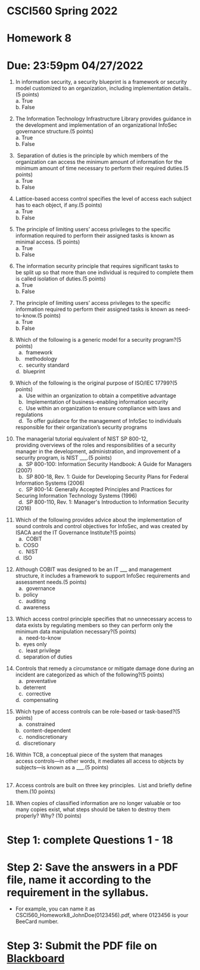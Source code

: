 # CSCI560 Spring 2022
# Homework 8
# Due: 23:59pm 04/27/2022

1.  In information security, a security blueprint is a framework or security model customized to an organization, including implementation details..(5 points)<br>
 	a. 	True<br>
 	b. 	False<br>
  
2. The Information Technology Infrastructure Library provides guidance in the development and implementation of an organizational InfoSec governance structure.(5 points)<br>
 	a. 	True<br>
 	b. 	False<br>
  
3.  Separation of duties is the principle by which members of the organization can access the minimum amount of information for the minimum amount of time necessary to perform their required duties.(5 points)<br>
 	a. 	True<br>
 	b. 	False<br>
  
4. Lattice-based access control specifies the level of access each subject has to each object, if any.(5 points)<br>
 	a. 	True<br>
 	b. 	False<br>
  
5. The principle of limiting users’ access privileges to the specific information required to perform their assigned tasks is known as minimal access. (5 points)<br>
 	a. 	True<br>
 	b. 	False<br>
  
6. The information security principle that requires significant tasks to be split up so that more than one individual is required to complete them is called isolation of duties.(5 points)<br>
 	a. 	True<br>
 	b. 	False<br>
  
7. The principle of limiting users’ access privileges to the specific information required to perform their assigned tasks is known as need-to-know.(5 points)<br>
 	a. 	True<br>
 	b. 	False<br>
  
8. Which of the following is a generic model for a security program?(5 points)<br>
 	a. 	framework<br>	b. 	 methodology<br>
 	c. 	security standard<br>	d. 	blueprint<br>
  
9.  Which of the following is the original purpose of ISO/IEC 17799?(5 points)<br>
 	a. 	Use within an organization to obtain a competitive advantage<br>
 	b. 	Implementation of business-enabling information security<br>
 	c. 	Use within an organization to ensure compliance with laws and regulations<br>
 	d. 	To offer guidance for the management of InfoSec to individuals responsible for their organization’s security programs<br>
  
10. The managerial tutorial equivalent of NIST SP 800-12, providing overviews of the roles and responsibilities of a security manager in the development, administration, and improvement of a security program, is NIST \_\_\_.(5 points)<br>
 	a. 	SP 800-100: Information Security Handbook: A Guide for Managers (2007)<br>
 	b. 	SP 800-18, Rev. 1: Guide for Developing Security Plans for Federal Information Systems (2006)<br>
 	c. 	SP 800-14: Generally Accepted Principles and Practices for Securing Information Technology Systems (1996)<br>
 	d. 	SP 800-110, Rev. 1: Manager's Introduction to Information Security (2016)<br>
  
11. Which of the following provides advice about the implementation of sound controls and control objectives for InfoSec, and was created by ISACA and the IT Governance Institute?(5 points)<br>
 	a. 	COBIT<br>	b. 	COSO<br>
 	c. 	NIST<br>	d. 	ISO<br>
  
12. Although COBIT was designed to be an IT \_\_\_ and management structure, it includes a framework to support InfoSec requirements and assessment needs.(5 points)<br>
 	a. 	governance<br>	b. 	policy<br>
 	c. 	auditing<br>	d. 	awareness<br>
  
13.  Which access control principle specifies that no unnecessary access to data exists by regulating members so they can perform only the minimum data manipulation necessary?(5 points)<br>
 	a. 	need-to-know<br>	b. 	eyes only<br>
 	c. 	least privilege<br>	d. 	separation of duties<br>
  
14. Controls that remedy a circumstance or mitigate damage done during an incident are categorized as which of the following?(5 points)<br>
 	a. 	preventative<br>	b. 	deterrent<br>
 	c. 	corrective<br>	d. 	compensating<br>

15. Which type of access controls can be role-based or task-based?(5 points)<br>
 	a. 	constrained<br>	b. 	content-dependent<br>
 	c. 	nondiscretionary<br>	d. 	discretionary<br>

16. Within TCB, a conceptual piece of the system that manages access controls—in other words, it mediates all access to objects by subjects—is known as a \_\_\_.(5 points)<br> 
  
  
17. Access controls are built on three key principles.  List and briefly define them.(10 points)<br>

18. When copies of classified information are no longer valuable or too many copies exist, what steps should be taken to destroy them properly? Why?
(10 points)<br>
  
# Step 1: complete Questions 1 - 18
# Step 2: Save the answers in a PDF file, name it according to the requirement in the syllabus. 
+ For example, you can name it as CSCI560_Homework8_JohnDoe(0123456).pdf, where 0123456 is your BeeCard number.
# Step 3: Submit the PDF file on [Blackboard](https://blackboard.sau.edu/)
